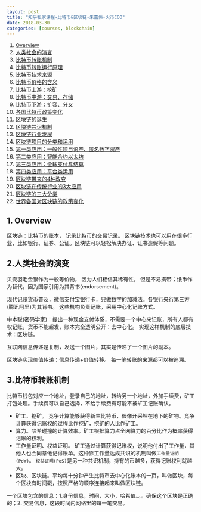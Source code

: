 ```yaml
---
layout: post
title: "知乎私家课程-比特币&区块链-朱嘉伟-火币COO"
date: 2018-03-30
categories: [courses, blockchain]
---
```


1. [Overview](#1)
2. [人类社会的演变](#2)
3. [比特币转账机制](#3)
4. [比特币转账运行原理](#4)
5. [比特币技术来源](#5)
6. [比特币价格的含义](#6)
7. [比特币上游：挖矿](#7)
8. [比特币中游：交易、存储](#8)
9. [比特币下游：扩容、分叉](#9)
10. [各国比特币政策变化](#10)
11. [区块链的诞生](#11)
12. [区块链共识机制](#12)
13. [区块链行业发展](#13)
14. [区块链项目的分类和运用](#14)
15. [第一类应用：一般性项目资产、匿名数字资产](#15)
16. [第二类应用：智能合约以太坊](#16)
17. [第三类应用：全球支付与结算](#17)
18. [第四类应用：平台类运用](#18)
19. [区块链带来的4种改变](#19)
20. [区块链在传统行业的3大应用](#20)
21. [区块链的三大分类](#21)
22. [世界各国对区块链的政策变化](#22)

## 1. Overview <a name="1">
区块链：比特币的账本， 记录比特币的交易记录。 
区块链技术也可以用在很多行业，比如银行、证券、公证。区块链可以轻松解决办证、证书造假等问题。
## 2.人类社会的演变 <a name="2">
贝壳羽毛金银作为一般等价物， 因为人们相信其稀有性， 但是不易携带；纸币作为替代，因为国家引用为其背书(endorsement)。
 
现代记账货币普及，微信支付宝银行卡，只做数字的加减法。各银行央行第三方(腾讯阿里)为其背书。 这些机构负责记账，采用中心化记账方式。
 	
中本聪(密码学家)：提出一种现金支付体系，不需要一个中心来记账，所有人都有权记账，货币不能超发，账本完全透明公开：去中心化。 实现这样机制的底层技术：区块链。
 	
互联网信息传递是复制，发送一个图片，其实是传递了一个图片的副本。
 	
区块链实现价值传递：信息传递+价值转移。	每一笔转账的来源都可以被追溯。
## 3.比特币转账机制 <a name='3'>
比特币钱包对应一个地址，登录自己的地址，转给另一个地址，外加手续费，矿工打包处理。手续费可以自己选择，不给手续费有可能不被矿工记账确认。
- 矿工、挖矿。 竞争计算能够获得新生比特币，很像开采埋在地下的矿物。竞争计算获得记账权的过程比作挖矿，挖矿的人比作矿工。
- 算力。哈希碰撞的计算效率。矿工根据算力占全网算力的百分比作为概率获得记账的权利。
- 工作量证明、权益证明。 矿工通过计算获得记账权，说明他付出了工作量，其他人也会同意他记得账单。这种靠工作量达成共识的机制叫做`工作量证明(PoW)`。 `权益证明(PoS)`是另一种共识机制，持有的币越多，获得记账权利就越大。
- 区块、区块链。平均每十分钟产生比特币去中心化账本的一页，叫做区块，每个区块有时间戳，按照严格的顺序连接起来叫做区块链。

一个区块包含的信息：1.身份信息，时间，大小，哈希值。。。确保这个区块是正确的；2. 交易信息，这段时间内网络里的每一笔交易。 